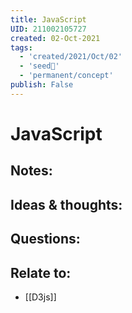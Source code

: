 ```yaml
---
title: JavaScript
UID: 211002105727
created: 02-Oct-2021
tags:
  - 'created/2021/Oct/02'
  - 'seed🥜'
  - 'permanent/concept'
publish: False
---
```

# JavaScript

## Notes:


## Ideas & thoughts:

## Questions:

## Relate to:
- [[D3js]]